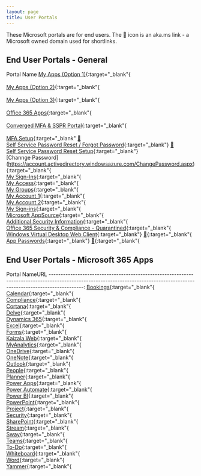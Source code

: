```yaml
---
layout: page
title: User Portals
---
```


These Microsoft portals are for end users. The 🔁 icon is an aka.ms link - a Microsoft owned domain used for shortlinks.

## End User Portals - General

Portal Name
[My Apps (Option 1)](https://account.activedirectory.windowsazure.com/){:target="_blank"{<br>   
[My Apps (Option 2)](https://myapplications.microsoft.com/){:target="_blank"{<br>  
[My Apps (Option 3)](https://myapps.microsoft.com/){:target="_blank"{<br>  
[Office 365 Apps](https://www.office.com/apps){:target="_blank"{<br>  
[Converged MFA & SSPR Portal](https://aka.ms/mysecurityinfo){:target="_blank"{<br>  
[MFA Setup](https://account.activedirectory.windowsazure.com/proofup.aspx){:target="_blank" [🔁](https://aka.ms/mfasetup)<br>
[Self Service Password Reset / Forgot Password](https://passwordreset.microsoftonline.com/){:target="_blank"} [🔁](https://aka.ms/sspr)<br>
[Self Service Password Reset Setup](https://account.activedirectory.windowsazure.com/PasswordReset/Register.aspx?regref=ssprsetup){:target="_blank"}<br>
[Channge Password] (https://account.activedirectory.windowsazure.com/ChangePassword.aspx){:target="_blank"{<br> 
[My Sign-Ins](https://mysignins.microsoft.com/){:target="_blank"{<br> 
[My Access](https://myaccess.microsoft.com/){:target="_blank"{<br> 
[My Groups](https://account.activedirectory.windowsazure.com/r#/groups){:target="_blank"{<br>
[My Account 1](https://myworkaccount.microsoft.com/){:target="_blank"{<br> 
[My Account 2](https://myprofile.microsoft.com/){:target="_blank"{<br> 
[My Sign-ins](https://mysignins.microsoft.com/){:target="_blank"{<br> 
[Microsoft AppSource](https://store.office.com/redirect.aspx){:target="_blank"{<br> 
[Additional Security Information](https://account.activedirectory.windowsazure.com/){:target="_blank"{<br> 
[Office 365 Security & Compliance - Quarantined](https://protection.office.com/quarantine){:target="_blank"{<br> 
[Windows Virtual Desktop Web Client](https://rdweb.wvd.microsoft.com/webclient/){:target="_blank"} [🔁](https://aka.ms/wvdweb){:target="_blank"{<br> 
[App Passwords](https://account.activedirectory.windowsazure.com/AppPasswords.aspx){:target="_blank"} [🔁](https://aka.ms/createAppPassword){:target="_blank"{<br> 




## End User Portals - Microsoft 365 Apps

Portal NameURL
--------------------------------------------------------------------------------------------------------------------------------------------------------------------------:
[Bookings](https://outlook.office.com/bookings/){:target="_blank"{<br> 
[Calendar](https://outlook.office.com/calendar/){:target="_blank"{<br> 
[Compliance](https://compliance.microsoft.com/){:target="_blank"{<br> 
[Cortana](https://cortana.office.com/){:target="_blank"{<br> 
[Delve](https://delve.office.com/){:target="_blank"{<br> 
[Dynamics 365](https://home.dynamics.com/){:target="_blank"{<br> 
[Excel](https://www.office.com/launch/excel){:target="_blank"{<br>
[Forms](https://www.office.com/launch/forms){:target="_blank"{<br>
[Kaizala Web](https://web.kaiza.la/){:target="_blank"{<br> 
[MyAnalytics](https://myanalytics.microsoft.com/){:target="_blank"{<br> 
[OneDrive](https://portal.office.com/onedrive){:target="_blank"{<br> 
[OneNote](https://www.office.com/launch/onenote){:target="_blank"{<br> 
[Outlook](https://outlook.office.com/){:target="_blank"{<br> 
[People](https://outlook.office.com/people/){:target="_blank"{<br> 
[Planner](https://tasks.office.com/){:target="_blank"{<br> 
[Power Apps](https://make.powerapps.com/){:target="_blank"{<br> 
[Power Automate](https://flow.microsoft.com/){:target="_blank"{<br> 
[Power BI](https://app.powerbi.com/){:target="_blank"{<br> 
[PowerPoint](https://www.office.com/launch/powerpoint){:target="_blank"{<br> 
[Project](https://project.microsoft.com/){:target="_blank"{<br> 
[Security](https://security.microsoft.com/){:target="_blank"{<br> 
[SharePoint](https://login.microsoftonline.com/login.srf?wa=wsignin1.0&wreply=https://www.office.com/launch/sharepoint%3F&LoginOptions=1){:target="_blank"{<br> 
[Stream](https://web.microsoftstream.com/){:target="_blank"{<br> 
[Sway](https://www.office.com/launch/sway){:target="_blank"{<br> 
[Teams](https://teams.microsoft.com/){:target="_blank"{<br> 
[To-Do](https://to-do.office.com/){:target="_blank"{<br> 
[Whiteboard](https://whiteboard.microsoft.com){:target="_blank"{<br> 
[Word](https://www.office.com/launch/word){:target="_blank"{<br> 
[Yammer](https://www.yammer.com/){:target="_blank"{<br> 
